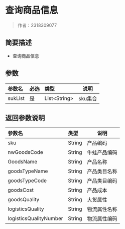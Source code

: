 # 查询商品信息

> 作者：2318309077

## 简要描述

- 查询商品信息


## 参数

|参数名|必选|类型|说明|
|:----    |:---|:----- |-----   |
|sukList |是  |List&lt;String> |sku集合   |


## 返回参数说明 

|参数名|类型|说明|
|:-----  |:-----|-----|
|sku |String   |产品编码  |
|nwGoodsCode |String   |牛蛙产品编码  |
|GoodsName |String   |产品名称  |
|goodsTypeName |String   |产品类目名称  |
|goodsTypeCode |String   |产品类目编码  |
|goodsCost |String   |产品成本  |
|goodsQuality |String   |大货属性|
|logisticsQuality |String   |物流属性名称|
|logisticsQualityNumber |String   |物流属性编码|